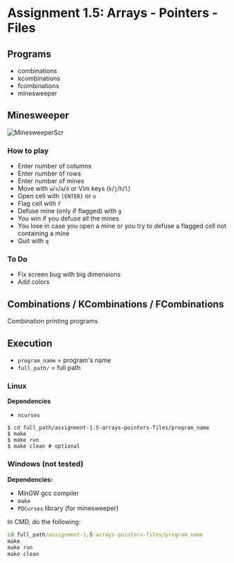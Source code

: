 # Assignment 1.5: Arrays - Pointers - Files

## Programs

* combinations
* kcombinations
* fcombinations
* minesweeper

## Minesweeper

![MinesweeperScr](https://user-images.githubusercontent.com/54286563/72887644-cad7c500-3d14-11ea-8b8b-7e91df4806ab.png)

### How to play

* Enter number of columns
* Enter number of rows
* Enter number of mines
* Move with `w`/`s`/`a`/`d` or Vim keys (`k`/`j`/`h`/`l`)
* Open cell with `[ENTER]` or `o`
* Flag cell with `f`
* Defuse mine (only if flagged) with `g`
* You win if you defuse all the mines
* You lose in case you open a mine or you try to defuse a flagged cell not containing a mine
* Quit with `q`

### To Do

* Fix screen bug with big dimensions
* Add colors

## Combinations / KCombinations / FCombinations

Combination printing programs

## Execution

* `program_name` = program's name
* `full_path/` = full path

### Linux

**Dependencies**
* `ncurses`

```shell
$ cd full_path/assignment-1.5-arrays-pointers-files/program_name
$ make
$ make run
$ make clean # optional
```

### Windows (not tested)

**Dependencies:**   
* MinGW gcc compiler
* `make`
* `PDCurses` library (for minesweeper)

In CMD, do the following:

```bat
cd full_path/assignment-1.5-arrays-pointers-files/program_name
make
make run
make clean
```